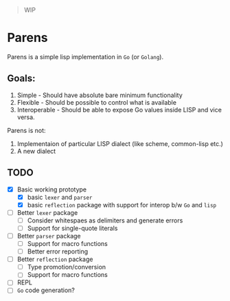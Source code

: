 > WIP

# Parens

Parens is a simple lisp implementation in `Go` (or `Golang`). 


## Goals:

1. Simple   - Should have absolute bare minimum functionality
2. Flexible - Should be possible to control what is available
3. Interoperable - Should be able to expose Go values inside LISP and vice versa.

Parens is not:

1. Implementaion of particular LISP dialect (like scheme, common-lisp etc.)
2. A new dialect

## TODO

- [x] Basic working prototype
    - [x] basic `lexer` and `parser`  
    - [x] basic `reflection` package with support for interop b/w `Go` and `lisp` 
- [ ] Better `lexer` package 
    - [ ] Consider whitespaes as delimiters and generate errors
    - [ ] Support for single-quote literals
- [ ] Better `parser` package
    - [ ] Support for macro functions
    - [ ] Better error reporting
- [ ] Better `reflection` package
    - [ ] Type promotion/conversion 
    - [ ] Support for macro functions
- [ ] REPL
- [ ] `Go` code generation?
